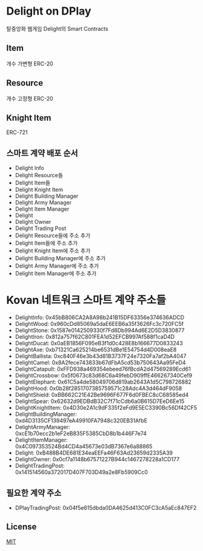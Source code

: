 # Delight on DPlay
탈중앙화 웹게임 Delight의 Smart Contracts

## Item
개수 가변형 ERC-20

## Resource
개수 고정형 ERC-20

## Knight Item
ERC-721

## 스마트 계약 배포 순서
- Delight Info
- Delight Resource들
- Delight Item들
- Delight Knight Item
- Delight Building Manager
- Delight Army Manager
- Delight Item Manager
- Delight
- Delight Owner
- Delight Trading Post
- Delight Resource들에 주소 추가
- Delight Item들에 주소 추가
- Delight Knight Item에 주소 추가
- Delight Building Manager에 주소 추가
- Delight Army Manager에 주소 추가
- Delight Item Manager에 주소 추가

# Kovan 네트워크 스마트 계약 주소들
- DelightInfo: 0x45bB806CA2A8A98b241B15DF63356e374636ADCD
- DelightWood: 0x960cDd85069a5daE6EEB6a35f3626Fc3c720FC5f
- DelightStone: 0x1587e0142509330f7Fd8Db994Ad6E2D5D3830877
- DelightIron: 0x812a757f62C801FEA1d52EFCB997Af588f1caD4D
- DelightDucat: 0x0aEB1856F095eB3f1d0c428E8b166677D0833243
- DelightAxe: 0xb71321Ca625214be6531dBe1E54754d4D008eaE8
- DelightBallista: 0xc840F46e3b43d81B3737F24e7320Fa7af2bA4047
- DelightCamel: 0x8A2fece743833b67dFbA5cd53b750643Aa95FeD4
- DelightCatapult: 0xFFD938a469354ebeed76fBcdA2d47569289Ecd61
- DelightCrossbow: 0x5f0673c83d68C6a49febD909ffE466267340Cef9
- DelightElephant: 0x61C5a4de58049706d819ab2643A1d5C798726882
- DelightHood: 0x0b28f2851707385759571c28Adc4A3d464dF9058
- DelightShield: 0xBB662C21E42Be9696F677F6d0FBEC8cC68585ed4
- DelightSpear: 0x62632d9EDBdB32C7f71cCdb6a0B615D7EeD6Ee15
- DelightKnightItem: 0x4D30e2A1c9dF335f2eFd9E5EC3390Bc56Df42CF5
- DelightBuildingManager: 0xd4D3135CF139497eA49910FA7948c320EB31AfbE
- DelightArmyManager: 0xcE1b70ecc2b1eF2eB835F5385CbD8b1b446F7e74
- DelightItemManager: 0x4C097353524Bd4CD4a45673e03dB7367e6a88865
- Delight: 0xB488B4DE681E34eaEEFa46F63Ad23659d2335A39
- DelightOwner: 0x0cf7a1148b67571227B944c1467278228a1CD177
- DelightTradingPost: 0x141514560a372017D407F703D49a2e8Fb5909Cc0

## 필요한 계약 주소
- DPlayTradingPost: 0x04f5e615dbda0DA4625d413C0FC3cA5aEc847EF2

## License
[MIT](LICENSE)